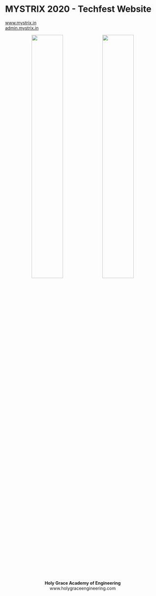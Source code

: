 # MYSTRIX 2020 - Techfest Website

<a href="http://www.mystrix.in" rel="nofollow">www.mystrix.in</a> <br> <a href="http://admin.mystrix.in" rel="nofollow">admin.mystrix.in</a>

<div align="center"> <img src="https://user-images.githubusercontent.com/29167718/138294016-e48ff9e7-5f52-4a66-9114-7ae1b6518292.png" width="45%"></img> <img src="https://user-images.githubusercontent.com/29167718/138294060-4b97da1b-4b79-44a1-83ec-ef47f799bdfd.png" width="45%"></img> </div>

<br>

<div align="center"> <b>Holy Grace Academy of Engineering</b> <br> www.holygraceengineering.com </div>
